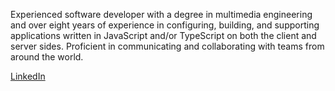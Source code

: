 Experienced software developer with a degree in multimedia engineering and over eight years of experience in configuring, building, and supporting applications written in JavaScript and/or TypeScript on both the client and server sides. Proficient in communicating and collaborating with teams from around the world.

[LinkedIn](https://www.linkedin.com/in/danielgarciavargas/)

